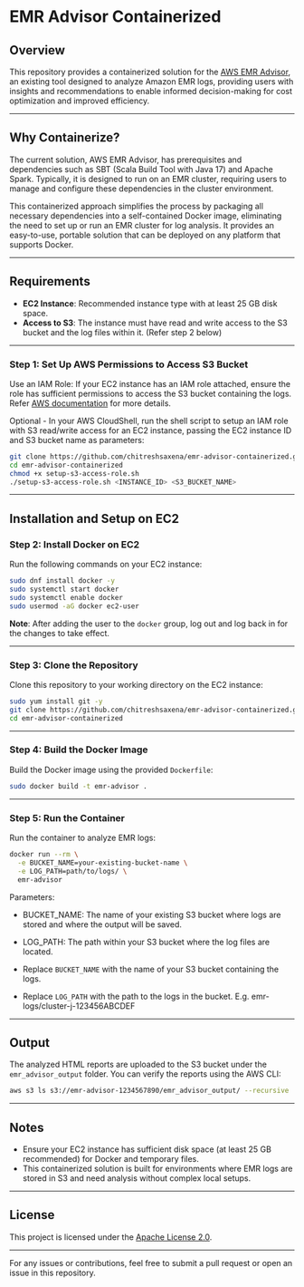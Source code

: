
# EMR Advisor Containerized

## Overview

This repository provides a containerized solution for the [AWS EMR Advisor](https://github.com/aws-samples/aws-emr-advisor/tree/main), an existing tool designed to analyze Amazon EMR logs, providing users with insights and recommendations to enable informed decision-making for cost optimization and improved efficiency.

---

## Why Containerize?

The current solution, AWS EMR Advisor, has prerequisites and dependencies such as SBT (Scala Build Tool with Java 17) and Apache Spark. Typically, it is designed to run on an EMR cluster, requiring users to manage and configure these dependencies in the cluster environment.

This containerized approach simplifies the process by packaging all necessary dependencies into a self-contained Docker image, eliminating the need to set up or run an EMR cluster for log analysis. It provides an easy-to-use, portable solution that can be deployed on any platform that supports Docker. 

---

## Requirements

- **EC2 Instance**: Recommended instance type with at least 25 GB disk space.
- **Access to S3**: The instance must have read and write access to the S3 bucket and the log files within it. (Refer step 2 below)

---



### Step 1: Set Up AWS Permissions to Access S3 Bucket

Use an IAM Role: If your EC2 instance has an IAM role attached, ensure the role has sufficient permissions to access the S3 bucket containing the logs. Refer [AWS documentation](https://docs.aws.amazon.com/prescriptive-guidance/latest/patterns/allow-ec2-instances-write-access-to-s3-buckets-in-ams-accounts.html) for more details.

Optional - In your AWS CloudShell, run the shell script to setup an IAM role with S3 read/write access for an EC2 instance, passing the EC2 instance ID and S3 bucket name as parameters:
```bash
git clone https://github.com/chitreshsaxena/emr-advisor-containerized.git
cd emr-advisor-containerized
chmod +x setup-s3-access-role.sh
./setup-s3-access-role.sh <INSTANCE_ID> <S3_BUCKET_NAME>

```
---

## Installation and Setup on EC2

### Step 2: Install Docker on EC2

Run the following commands on your EC2 instance:
```bash
sudo dnf install docker -y
sudo systemctl start docker
sudo systemctl enable docker
sudo usermod -aG docker ec2-user
```

**Note**: After adding the user to the `docker` group, log out and log back in for the changes to take effect.

---
### Step 3: Clone the Repository

Clone this repository to your working directory on the EC2 instance:
```bash
sudo yum install git -y
git clone https://github.com/chitreshsaxena/emr-advisor-containerized.git
cd emr-advisor-containerized
```

---

### Step 4: Build the Docker Image

Build the Docker image using the provided `Dockerfile`:
```bash
sudo docker build -t emr-advisor .
```

---

### Step 5: Run the Container

Run the container to analyze EMR logs:
```bash
docker run --rm \
  -e BUCKET_NAME=your-existing-bucket-name \
  -e LOG_PATH=path/to/logs/ \
  emr-advisor

```

Parameters:
- BUCKET_NAME: The name of your existing S3 bucket where logs are stored and where the output will be saved.
- LOG_PATH: The path within your S3 bucket where the log files are located.


- Replace `BUCKET_NAME` with the name of your S3 bucket containing the logs.
- Replace `LOG_PATH` with the path to the logs in the bucket. E.g. emr-logs/cluster-j-123456ABCDEF

---

## Output

The analyzed HTML reports are uploaded to the S3 bucket under the `emr_advisor_output` folder. You can verify the reports using the AWS CLI:
```bash
aws s3 ls s3://emr-advisor-1234567890/emr_advisor_output/ --recursive
```

---

## Notes

- Ensure your EC2 instance has sufficient disk space (at least 25 GB recommended) for Docker and temporary files.
- This containerized solution is built for environments where EMR logs are stored in S3 and need analysis without complex local setups.

---

## License

This project is licensed under the [Apache License 2.0](https://www.apache.org/licenses/LICENSE-2.0).

---

For any issues or contributions, feel free to submit a pull request or open an issue in this repository.
